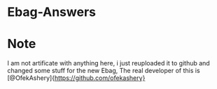# Ebag-Answers


# Note
I am not artificate with anything here, i just reuploaded it to github and changed some stuff for the new Ebag,
The real developer of this is [@OfekAshery]{https://github.com/ofekashery}
